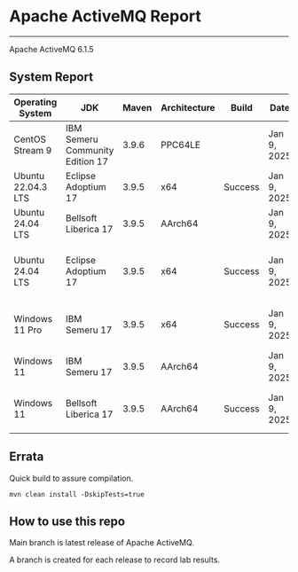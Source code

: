 # Apache ActiveMQ Report
--- 

Apache ActiveMQ 6.1.5

## System Report

| Operating System    | JDK       | Maven | Architecture | Build | Date  | Notes |
|---------------------|-----------|-------|--------------|-------|-------|-------|
| CentOS Stream 9         | IBM Semeru Community Edition 17   | 3.9.6 | PPC64LE      |  | Jan 9, 2025 | |
| Ubuntu 22.04.3 LTS          | Eclipse Adoptium 17   | 3.9.5 | x64      | Success | Jan 9, 2025 |  |
| Ubuntu 24.04 LTS          | Bellsoft Liberica 17   | 3.9.5 | AArch64      |  | Jan 9, 2025 |  |
| Ubuntu 24.04 LTS          | Eclipse Adoptium 17    | 3.9.5 | x64      | Success  | Jan 9, 2025 | Some tests failed with Bind errors |
| Windows 11 Pro          | IBM Semeru 17  | 3.9.5 | x64      |  Success | Jan 9, 2025 | Failed Journal Recovery Test |
| Windows 11           | IBM Semeru 17  | 3.9.5 | AArch64      |   | Jan 9, 2025 | |
| Windows 11           | Bellsoft Liberica 17  | 3.9.5 | AArch64      | Success  | Jan 9, 2025 | Failed Journal Recovery Test |


## Errata


Quick build to assure compilation. 
```
mvn clean install -DskipTests=true
```

## How to use this repo

Main branch is latest release of Apache ActiveMQ.

A branch is created for each release to record lab results.
